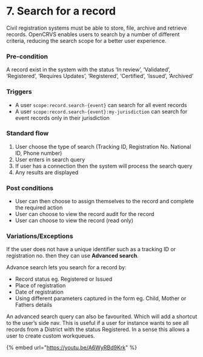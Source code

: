 # 7. Search for a record

Civil registration systems must be able to store, file, archive and retrieve records. OpenCRVS enables users to search by a number of different criteria, reducing the search scope for a better user experience.

### **Pre-condition**

A record exist in the system with the status ‘In review’, ‘Validated’, ‘Registered’, ‘Requires Updates’, ‘Registered’, ‘Certified’, ‘Issued’, ‘Archived’

### **Triggers**

* A user `scope:record.search-{event}` can search for all event records
* A user `scope:record.search-{event}:my-jurisdiction` can search for event records only in their jurisdiction

### **Standard flow**

1. User choose the type of search (Tracking ID, Registration No. National ID, Phone number)
2. User enters in search query
3. If user has a connection then the system will process the search query
4. Any results are displayed

### **Post conditions**

* User can then choose to assign themselves to the record and complete the required action
* User can choose to view the record audit for the record
* User can choose to view the record (read only)

### **Variations/Exceptions**

If the user does not have a unique identifier such as a tracking ID or registration no. then they can use **Advanced search**.

Advance search lets you search for a record by:

* Record status eg. Registered or Issued
* Place of registration
* Date of registration
* Using different parameters captured in the form eg. Child, Mother or Fathers details

An advanced search query can also be favourited. Which will add a shortcut to the user’s side nav. This is useful if a user for instance wants to see all records from a District with the status Registered. In a sense this allows a user to create custom workqueues.

{% embed url="https://youtu.be/A6WyRBd9Krk" %}
